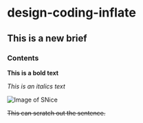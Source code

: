 # design-coding-inflate

## This is a new brief

### Contents

**This is a bold text**

_This is an italics text_

![Image of SNice](https://i.pinimg.com/736x/ec/13/a7/ec13a753972c254761be4d9d5666d341--smile-emoji-happy-faces-emoji.jpg)

~~This can scratch out the sentence.~~
